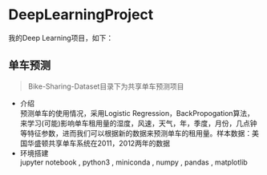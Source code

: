 # DeepLearningProject
我的Deep Learning项目，如下：
## 单车预测
> Bike-Sharing-Dataset目录下为共享单车预测项目
- 介绍 <br>
预测单车的使用情况，采用Logistic Regression，BackPropogation算法，来学习(可能)影响单车租用量的湿度，风速，天气，年，季度，月份，几点钟等特征参数，进而我们可以根据新的数据来预测单车的租用量。样本数据：美国华盛顿共享单车系统在2011，2012两年的数据
- 环境搭建<br>
jupyter notebook , python3 , miniconda , numpy , pandas , matplotlib
